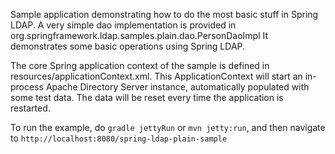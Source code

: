 Sample application demonstrating how to do the most basic stuff in Spring LDAP.
A very simple dao implementation is provided in org.springframework.ldap.samples.plain.dao.PersonDaoImpl
It demonstrates some basic operations using Spring LDAP.

The core Spring application context of the sample is defined in resources/applicationContext.xml.
This ApplicationContext will start an in-process Apache Directory Server instance, automatically populated
with some test data. The data will be reset every time the application is restarted.

To run the example, do `gradle jettyRun` or `mvn jetty:run`, and then navigate to `http://localhost:8080/spring-ldap-plain-sample`
